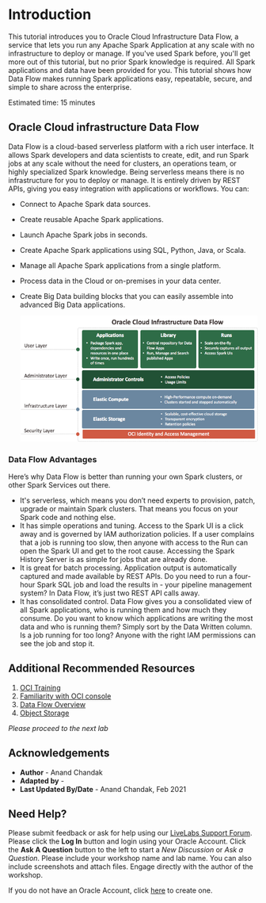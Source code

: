 # Introduction

This tutorial introduces you to Oracle Cloud Infrastructure Data Flow, a service that lets you run any Apache Spark Application  at any scale with no infrastructure to deploy or manage. If you've used Spark before, you'll get more out of this tutorial, but no prior Spark knowledge is required. All Spark applications and data have been provided for you. This tutorial shows how Data Flow makes running Spark applications easy, repeatable, secure, and simple to share across the enterprise.

Estimated time: 15 minutes

## Oracle Cloud infrastructure Data Flow

Data Flow is a cloud-based serverless platform with a rich user interface. It allows Spark developers and data scientists to create, edit, and run Spark jobs at any scale without the need for clusters, an operations team, or highly specialized Spark knowledge. Being serverless means there is no infrastructure for you to deploy or manage. It is entirely driven by REST APIs, giving you easy integration with applications or workflows. You can:
- Connect to Apache Spark data sources.
- Create reusable Apache Spark applications.
- Launch Apache Spark jobs in seconds.
- Create Apache Spark applications using SQL, Python, Java, or Scala.
- Manage all Apache Spark applications from a single platform.
- Process data in the Cloud or on-premises in your data center.
- Create Big Data building blocks that you can easily assemble into advanced Big Data applications.

  ![](../images/Dataflow_1.png " ")

### Data Flow Advantages

Here’s why Data Flow is better than running your own Spark clusters, or other Spark Services out there.
- It's serverless, which means you don’t need experts to provision, patch, upgrade or maintain Spark clusters. That means you focus on your Spark code and nothing else.
- It has simple operations and tuning. Access to the Spark UI is a click away and is governed by IAM authorization policies. If a user complains that a job is running too slow, then anyone with access to the Run can open the Spark UI and get to the root cause. Accessing the Spark History Server is as simple for jobs that are already done.
- It is great for batch processing. Application output is automatically captured and made available by REST APIs. Do you need to run a four-hour Spark SQL job and load the results in - your pipeline management system? In Data Flow, it’s just two REST API calls away.
- It has consolidated control. Data Flow gives you a consolidated view of all Spark applications, who is running them and how much they consume. Do you want to know which applications are writing the most data and who is running them? Simply sort by the Data Written column. Is a job running for too long? Anyone with the right IAM permissions can see the job and stop it.


## Additional Recommended Resources

1. [OCI Training](https://cloud.oracle.com/en_US/iaas/training)
2. [Familiarity with OCI console](https://docs.us-phoenix-1.oraclecloud.com/Content/GSG/Concepts/console.htm)
3. [Data Flow Overview](https://docs.oracle.com/en-us/iaas/data-flow/using/dfs_service_overview.htm)
4. [Object Storage](https://docs.oracle.com/iaas/Content/Object/Concepts/objectstorageoverview.htm)


*Please proceed to the next lab*

## Acknowledgements

- **Author** - Anand Chandak
- **Adapted by** -  
- **Last Updated By/Date** - Anand Chandak, Feb 2021

## Need Help?
Please submit feedback or ask for help using our [LiveLabs Support Forum](https://community.oracle.com/tech/developers/categories/oracle-cloud-infrastructure-fundamentals). Please click the **Log In** button and login using your Oracle Account. Click the **Ask A Question** button to the left to start a *New Discussion* or *Ask a Question*.  Please include your workshop name and lab name.  You can also include screenshots and attach files.  Engage directly with the author of the workshop.

If you do not have an Oracle Account, click [here](https://profile.oracle.com/myprofile/account/create-account.jspx) to create one.
